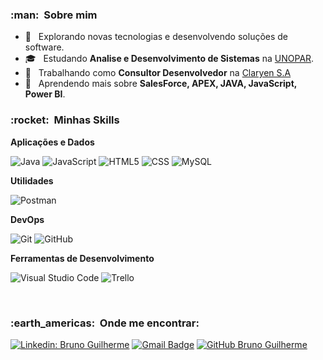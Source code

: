 <h3> :man: &nbsp;Sobre mim </h3>

- 🤔 &nbsp; Explorando novas tecnologias e desenvolvendo soluções de software.
- 🎓 &nbsp; Estudando **Analise e Desenvolvimento de Sistemas** na <a href="https://www.unopar.com.br/">UNOPAR</a>.
- 💼 &nbsp; Trabalhando como **Consultor Desenvolvedor** na <a href="https://www.claryen.com/">Claryen S.A</a>
- 🌱 &nbsp; Aprendendo mais sobre **SalesForce, APEX, JAVA, JavaScript, Power BI**.

<h3> :rocket: &nbsp;Minhas Skills </h3>

**Aplicações e Dados**

  ![Java](https://img.shields.io/badge/-Java-333333?style=flat&logo=Java&logoColor=007396)
  ![JavaScript](https://img.shields.io/badge/-JavaScript-333333?style=flat&logo=javascript)
  ![HTML5](https://img.shields.io/badge/-HTML5-333333?style=flat&logo=HTML5)
  ![CSS](https://img.shields.io/badge/-CSS-333333?style=flat&logo=CSS3&logoColor=1572B6)
  ![MySQL](https://img.shields.io/badge/-MySQL-333333?style=flat&logo=mysql)

**Utilidades**

  ![Postman](https://img.shields.io/badge/-Postman-333333?style=flat&logo=postman)

**DevOps**

  ![Git](https://img.shields.io/badge/-Git-333333?style=flat&logo=git)
  ![GitHub](https://img.shields.io/badge/-GitHub-333333?style=flat&logo=github)

**Ferramentas de Desenvolvimento**

  ![Visual Studio Code](https://img.shields.io/badge/-Visual%20Studio%20Code-333333?style=flat&logo=visual-studio-code&logoColor=007ACC)
  ![Trello](https://img.shields.io/badge/-Trello-333333?style=flat&logo=trello&logoColor=007ACC)

<br/>

<h3> :earth_americas: &nbsp;Onde me encontrar: </h3> 

[![Linkedin: Bruno Guilherme](https://img.shields.io/badge/-BrunoGuilherme-blue?style=flat-square&logo=Linkedin&logoColor=white&link=https://www.linkedin.com/in/bruno-guilherme-silva-chaves/)](https://www.linkedin.com/in/bruno-guilherme-silva-chaves/)
[![Gmail Badge](https://img.shields.io/badge/-bruno123wd@gmail.com-006bed?style=flat-square&logo=Gmail&logoColor=white&link=mailto:-bruno123wd@gmail.com)](mailto:-bruno123wd@gmail.com)
[![GitHub Bruno Guilherme]( https://img.shields.io/github/followers/brunochaves77?style=social)](https://github.com/brunochaves77/)
